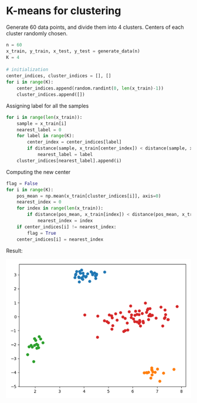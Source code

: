 

# K-means for clustering

Generate 60 data points, and divide them into 4 clusters. Centers of each cluster randomly chosen.

```python
n = 60
x_train, y_train, x_test, y_test = generate_data(n)
K = 4

# initialization
center_indices, cluster_indices = [], []
for i in range(K):
    center_indices.append(random.randint(0, len(x_train)-1))
    cluster_indices.append([])
```

Assigning label for all the samples

```python
for i in range(len(x_train)):
    sample = x_train[i]
    nearest_label = 0
    for label in range(K):
        center_index = center_indices[label]
        if distance(sample, x_train[center_index]) < distance(sample, x_train[center_indices[nearest_label]]):
            nearest_label = label
    cluster_indices[nearest_label].append(i)
```

Computing the new center

```python
flag = False
for i in range(K):
    pos_mean = np.mean(x_train[cluster_indices[i]], axis=0)
    nearest_index = 0
    for index in range(len(x_train)):
        if distance(pos_mean, x_train[index]) < distance(pos_mean, x_train[nearest_index]):
            nearest_index = index
    if center_indices[i] != nearest_index:
        flag = True
    center_indices[i] = nearest_index
```

Result:

![](result.png)